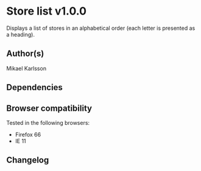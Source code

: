 # Store list v1.0.0

Displays a list of stores in an alphabetical order (each letter is presented as a heading).

## Author(s)

Mikael Karlsson

## Dependencies



## Browser compatibility

Tested in the following browsers:

- Firefox 66
- IE 11

## Changelog

